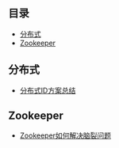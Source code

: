 ## 目录

- [分布式](#分布式)
- [Zookeeper](#Zookeeper)

## 分布式
* [分布式ID方案总结](docs/分布式/分布式ID方案总结.md)

## Zookeeper
* [Zookeeper如何解决脑裂问题](docs/Zookeeper/Zookeeper如何解决脑裂问题.md)